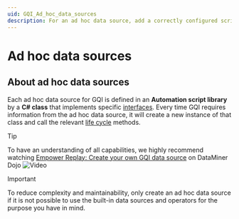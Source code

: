 ```yaml
---
uid: GQI_Ad_hoc_data_sources
description: For an ad hoc data source, add a correctly configured script in the Automation app and select 'Get ad hoc data' and your source in the query config.
---
```


# Ad hoc data sources

## About ad hoc data sources

Each ad hoc data source for GQI is defined in an **Automation script library** by a **C# class** that implements specific [interfaces](xref:Ad_hoc_Building_blocks). Every time GQI requires information from the ad hoc data source, it will create a new instance of that class and call the relevant [life cycle](xref:Ad_hoc_Life_cycle) methods.

> [!TIP]
> To have an understanding of all capabilities, we highly recommend watching [Empower Replay: Create your own GQI data source](https://community.dataminer.services/courses/empower-replay/lessons/create-your-own-gqi-data-source/) on DataMiner Dojo ![Video](~/user-guide/images/video_Duo.png)

> [!IMPORTANT]
> To reduce complexity and maintainability, only create an ad hoc data source if it is not possible to use the built-in data sources and operators for the purpose you have in mind.
